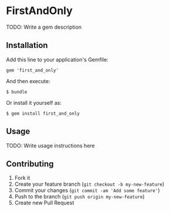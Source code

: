 # FirstAndOnly

TODO: Write a gem description

## Installation

Add this line to your application's Gemfile:

    gem 'first_and_only'

And then execute:

    $ bundle

Or install it yourself as:

    $ gem install first_and_only

## Usage

TODO: Write usage instructions here

## Contributing

1. Fork it
2. Create your feature branch (`git checkout -b my-new-feature`)
3. Commit your changes (`git commit -am 'Add some feature'`)
4. Push to the branch (`git push origin my-new-feature`)
5. Create new Pull Request
